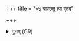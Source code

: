 +++
title = "०७ वाञ्छतु त्वा बृहद्"

+++
<details><summary>मूलम् (GR)</summary>

वाञ्छतु त्वा बृहद् राष्ट्रं  
त्विषिस् ते मुख आहिता ।  
त्वं देवानां भव प्रियस्  
त्वयि गावो अधिश्रिताः ॥
</details>